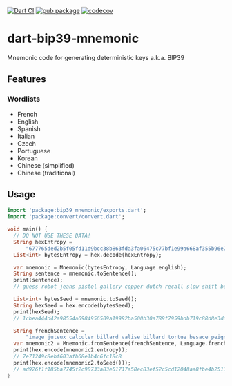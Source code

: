 [![Dart CI](https://github.com/ethicnology/dart-bip39-mnemonic/actions/workflows/dart.yml/badge.svg)](https://github.com/ethicnology/dart-bip39-mnemonic/actions/workflows/dart.yml)
[![pub package](https://img.shields.io/pub/v/bip39-mnemonic.svg)](https://pub.dartlang.org/packages/bip39-mnemonic)
[![codecov](https://codecov.io/gh/ethicnology/dart-bip39-mnemonic/branch/main/graph/badge.svg)](https://codecov.io/gh/ethicnology/dart-bip39-mnemonic)  

# dart-bip39-mnemonic
Mnemonic code for generating deterministic keys a.k.a. BIP39

## Features
### Wordlists
* French
* English
* Spanish
* Italian
* Czech
* Portuguese
* Korean
* Chinese (simplified)
* Chinese (traditional)

## Usage

```dart
import 'package:bip39_mnemonic/exports.dart';
import 'package:convert/convert.dart';

void main() {
  // DO NOT USE THESE DATA!
  String hexEntropy =
      "677765ded2b5f05fd11d9bcc38b863fda3fa06475c77bf1e99a668af355b96e2";
  List<int> bytesEntropy = hex.decode(hexEntropy);

  var mnemonic = Mnemonic(bytesEntropy, Language.english);
  String sentence = mnemonic.toSentence();
  print(sentence);
  // guess robot jeans pistol gallery copper dutch recall slow shift body win distance add buddy moment sample visit hat spend viable punch fortune faith

  List<int> bytesSeed = mnemonic.toSeed();
  String hexSeed = hex.encode(bytesSeed);
  print(hexSeed);
  // 1cbea444d42a98554a6984956509a19992ba500b30a789f7959bdb719c88d8e3ddd4c84522d60e2ac83591fc32c774e02a9719ea2bf4233c7a456f286b2cc0eb

  String frenchSentence =
      "image juteux calculer billard valise billard tortue besace peigne corbeau adroit littoral";
  var mnemonic2 = Mnemonic.fromSentence(frenchSentence, Language.french);
  print(hex.encode(mnemonic2.entropy));
  // 7e71249c8ebf603afb68e1b4c6fc18c8
  print(hex.encode(mnemonic2.toSeed()));
  // ad926f1f185ba7745f2c98733a83e51717a58ec83ef52c5cd12048aa8fbe4b2511cf12c2a514d2886510f7020b8a0c1c75bedacfbb3b34cd2f3d8d2c038d531e
}
```
